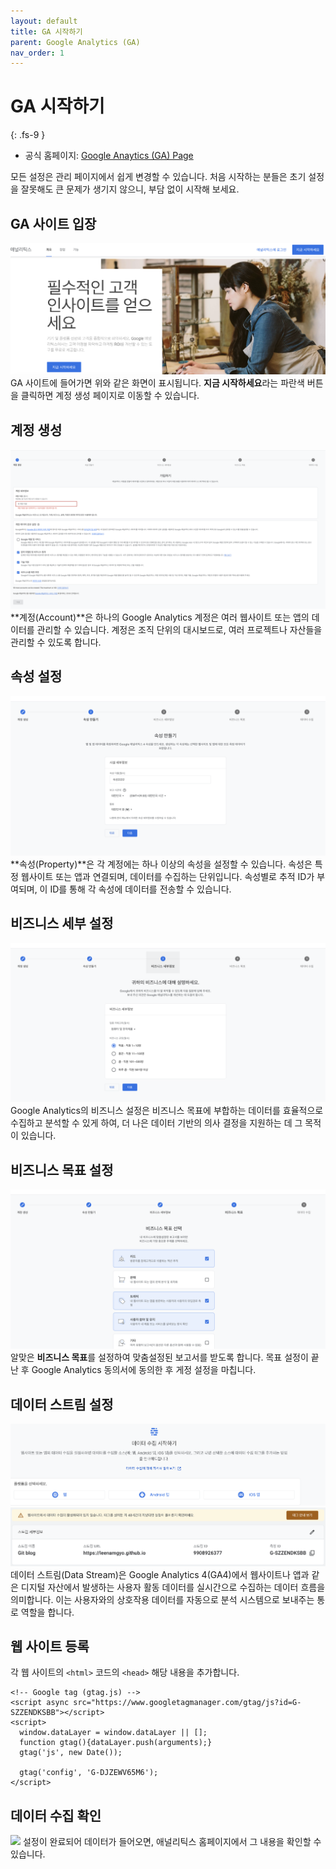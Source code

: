 ```yaml
---
layout: default
title: GA 시작하기 
parent: Google Analytics (GA)
nav_order: 1
---
```


# GA 시작하기 
{: .fs-9 }

- 공식 홈페이지: [Google Anaytics (GA) Page](https://marketingplatform.google.com/about/analytics/)

모든 설정은 관리 페이지에서 쉽게 변경할 수 있습니다. 처음 시작하는 분들은 초기 설정을 잘못해도 큰 문제가 생기지 않으니, 부담 없이 시작해 보세요.

## GA 사이트 입장 
![](../../assets/images/google-analytics/sign-up-entry.png)
GA 사이트에 들어가면 위와 같은 화면이 표시됩니다. **지금 시작하세요**라는 파란색 버튼을 클릭하면 계정 생성 페이지로 이동할 수 있습니다.

## 계정 생성 
![](../../assets/images/google-analytics/sign-up-account.png)
**계정(Account)**은 하나의 Google Analytics 계정은 여러 웹사이트 또는 앱의 데이터를 관리할 수 있습니다. 계정은 조직 단위의 대시보드로, 여러 프로젝트나 자산들을 관리할 수 있도록 합니다.

## 속성 설정 
![](../../assets/images/google-analytics/sign-up-property.png)
**속성(Property)**은 각 계정에는 하나 이상의 속성을 설정할 수 있습니다. 속성은 특정 웹사이트 또는 앱과 연결되며, 데이터를 수집하는 단위입니다. 속성별로 추적 ID가 부여되며, 이 ID를 통해 각 속성에 데이터를 전송할 수 있습니다.

## 비즈니스 세부 설정 
![](../../assets/images/google-analytics/sign-up-business-detail.png)
Google Analytics의 비즈니스 설정은 비즈니스 목표에 부합하는 데이터를 효율적으로 수집하고 분석할 수 있게 하여, 더 나은 데이터 기반의 의사 결정을 지원하는 데 그 목적이 있습니다.

## 비즈니스 목표 설정 
![](../../assets/images/google-analytics/sign-up-business-goal.png)
알맞은 **비즈니스 목표**를 설정하여 맞춤설정된 보고서를 받도록 합니다. 목표 설정이 끝난 후 Google Analytics 동의서에 동의한 후 게정 설정을 마칩니다.

## 데이터 스트림 설정 

![](../../assets/images/google-analytics/sign-up-datastream-2.png)
![](../../assets/images/google-analytics/sign-up-datastream.png)
데이터 스트림(Data Stream)은 Google Analytics 4(GA4)에서 웹사이트나 앱과 같은 디지털 자산에서 발생하는 사용자 활동 데이터를 실시간으로 수집하는 데이터 흐름을 의미합니다. 이는 사용자와의 상호작용 데이터를 자동으로 분석 시스템으로 보내주는 통로 역할을 합니다.


## 웹 사이트 등록
각 웹 사이트의 `<html>` 코드의 `<head>` 해당 내용을 추가합니다. 
```
<!-- Google tag (gtag.js) -->
<script async src="https://www.googletagmanager.com/gtag/js?id=G-SZZENDKSBB"></script>
<script>
  window.dataLayer = window.dataLayer || [];
  function gtag(){dataLayer.push(arguments);}
  gtag('js', new Date());

  gtag('config', 'G-DJZEWV65M6');
</script>
```

## 데이터 수집 확인
![](../../assets/images/google-analytics/sign-up-done.png)
설정이 완료되어 데이터가 들어오면, 애널리틱스 홈페이지에서 그 내용을 확인할 수 있습니다.


